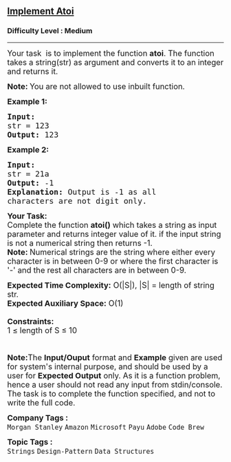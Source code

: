 <h2><a href="https://practice.geeksforgeeks.org/problems/implement-atoi/1?page=1&category[]=Strings&sortBy=submissions">Implement Atoi</a></h2><h3>Difficulty Level : Medium</h3><hr><div class="problems_problem_content__Xm_eO"><p><span style="font-size:18px">Your task &nbsp;is to implement the function <strong>atoi</strong>. The function takes a string(str) as&nbsp;argument and converts it to an integer and returns it.</span></p>

<p><span style="font-size:18px"><strong>Note:&nbsp;</strong>You are not allowed to use inbuilt function.</span></p>

<p><span style="font-size:18px"><strong>Example 1:</strong></span></p>

<pre><span style="font-size:18px"><strong>Input:
</strong>str = 123
<strong>Output: </strong>123
</span></pre>

<p><span style="font-size:18px"><strong>Example 2:</strong></span></p>

<pre><span style="font-size:18px"><strong>Input:
</strong>str = 21a
<strong>Output: </strong>-1<strong>
Explanation: </strong>Output is -1 as all
characters are not digit only.
</span></pre>

<p><span style="font-size:18px"><strong>Your Task:</strong><br>
Complete the function&nbsp;<strong>atoi()</strong>&nbsp;which takes a string as input parameter and returns integer value of it.&nbsp;if the input string is not a numerical string then returns -1.<br>
<strong>Note:&nbsp;</strong>Numerical strings are the string where either every character is in between 0-9 or where the first character is '-' and the rest all characters are in between 0-9.</span></p>

<p><span style="font-size:18px"><strong>Expected Time Complexity:</strong>&nbsp;O(|S|), |S| = length of string str.<br>
<strong>Expected Auxiliary Space:</strong>&nbsp;O(1)<br>
<br>
<strong>Constraints:</strong><br>
1 ≤ length of S ≤ 10<br>
<br>
<br>
<strong>Note:</strong>The&nbsp;<strong>Input/Ouput</strong>&nbsp;format and&nbsp;<strong>Example</strong>&nbsp;given are used for system's internal purpose, and should be used by a user for&nbsp;<strong>Expected Output</strong>&nbsp;only. As it is a function problem, hence a user should not read any input from stdin/console. The task is to complete the function specified, and not to write the full code.</span></p>
</div><p><span style=font-size:18px><strong>Company Tags : </strong><br><code>Morgan Stanley</code>&nbsp;<code>Amazon</code>&nbsp;<code>Microsoft</code>&nbsp;<code>Payu</code>&nbsp;<code>Adobe</code>&nbsp;<code>Code Brew</code>&nbsp;<br><p><span style=font-size:18px><strong>Topic Tags : </strong><br><code>Strings</code>&nbsp;<code>Design-Pattern</code>&nbsp;<code>Data Structures</code>&nbsp;